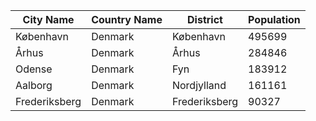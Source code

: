| City Name | Country Name | District | Population |
| --- | --- | --- | --- |
| København | Denmark | København | 495699 |
| Århus | Denmark | Århus | 284846 |
| Odense | Denmark | Fyn | 183912 |
| Aalborg | Denmark | Nordjylland | 161161 |
| Frederiksberg | Denmark | Frederiksberg | 90327 |
